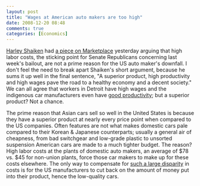 ```yaml
---
layout: post
title: "Wages at American auto makers are too high"
date: 2008-12-20 08:48
comments: true
categories: [Economics]
---
```

[Harley Shaiken](http://geography.berkeley.edu/PeopleHistory/faculty/H_Shaiken.html) had [a piece on Marketplace](http://marketplace.publicradio.org/display/web/2008/12/18/pm_shaiken_commentary/) yesterday arguing that high labor costs, the sticking point for Senate Republicans concerning last week's bailout, are not a prime reason for the US auto maker's downfall.  I don't feel the need to break apart Shaiken's short argument, because he sums it up well in the final sentence, "A superior product, high productivity and high wages pave the road to a healthy economy and a decent society."  We can all agree that workers in Detroit have high wages and the indigenous car manufacturers even have [good productivity](http://www.mlive.com/business/index.ssf/2008/06/harbour_report_detroit_3_erasi.html); but a superior product?  Not a chance.

The prime reason that Asian cars sell so well in the United States is because they have a superior product at nearly every price point when compared to the US companies.  Often features are not what makes domestic cars pale compared to their Korean & Japanese counterparts; usually a general air of cheapness, from bad switchgear and low-grade plastic to unsorted suspension American cars are made to a much tighter budget.  The reason?  High labor costs at the plants of domestic auto makers, an average of $78 vs. $45 for non-union plants, force those car makers to make up for these costs elsewhere.  The only way to compensate for [such a large disparity](http://money.cnn.com/news/newsfeeds/articles/djf500/200812191552DOWJONESDJONLINE000977_FORTUNE5.htm) in costs is for the US manufacturers to cut back on the amount of money put into their product, hence the low-quality cars.
